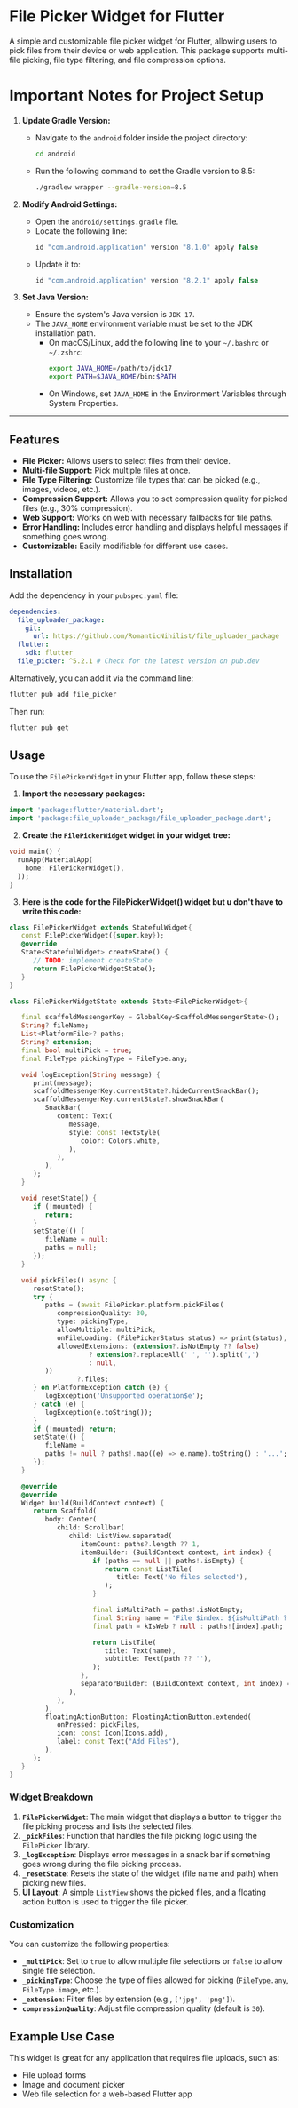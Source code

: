 # File Picker Widget for Flutter

A simple and customizable file picker widget for Flutter, allowing users to pick files from their device or web application. This package supports multi-file picking, file type filtering, and file compression options.

# Important Notes for Project Setup

1. **Update Gradle Version:**
    - Navigate to the `android` folder inside the project directory:
      ```bash
      cd android
      ```
    - Run the following command to set the Gradle version to 8.5:
      ```bash
      ./gradlew wrapper --gradle-version=8.5
      ```

2. **Modify Android Settings:**
    - Open the `android/settings.gradle` file.
    - Locate the following line:
      ```gradle
      id "com.android.application" version "8.1.0" apply false
      ```
    - Update it to:
      ```gradle
      id "com.android.application" version "8.2.1" apply false
      ```

3. **Set Java Version:**
    - Ensure the system's Java version is `JDK 17`.
    - The `JAVA_HOME` environment variable must be set to the JDK installation path.
        - On macOS/Linux, add the following line to your `~/.bashrc` or `~/.zshrc`:
          ```bash
          export JAVA_HOME=/path/to/jdk17
          export PATH=$JAVA_HOME/bin:$PATH
          ```
        - On Windows, set `JAVA_HOME` in the Environment Variables through System Properties.

---

## Features

- **File Picker:** Allows users to select files from their device.
- **Multi-file Support:** Pick multiple files at once.
- **File Type Filtering:** Customize file types that can be picked (e.g., images, videos, etc.).
- **Compression Support:** Allows you to set compression quality for picked files (e.g., 30% compression).
- **Web Support:** Works on web with necessary fallbacks for file paths.
- **Error Handling:** Includes error handling and displays helpful messages if something goes wrong.
- **Customizable:** Easily modifiable for different use cases.

## Installation

Add the dependency in your `pubspec.yaml` file:

```yaml
dependencies:
  file_uploader_package:
    git:
      url: https://github.com/RomanticNihilist/file_uploader_package
  flutter:
    sdk: flutter
  file_picker: ^5.2.1 # Check for the latest version on pub.dev
```

Alternatively, you can add it via the command line:

```sh
flutter pub add file_picker
```

Then run:

```sh
flutter pub get
```

## Usage

To use the `FilePickerWidget` in your Flutter app, follow these steps:

1. **Import the necessary packages:**

```dart
import 'package:flutter/material.dart';
import 'package:file_uploader_package/file_uploader_package.dart';

```

2. **Create the `FilePickerWidget` widget in your widget tree:**

```dart
void main() {
  runApp(MaterialApp(
    home: FilePickerWidget(),
  ));
}
```
3. **Here is the code for the FilePickerWidget() widget but u don't have to write this code:**

```dart
class FilePickerWidget extends StatefulWidget{
   const FilePickerWidget({super.key});
   @override
   State<StatefulWidget> createState() {
      // TODO: implement createState
      return FilePickerWidgetState();
   }
}

class FilePickerWidgetState extends State<FilePickerWidget>{

   final scaffoldMessengerKey = GlobalKey<ScaffoldMessengerState>();
   String? fileName;
   List<PlatformFile>? paths;
   String? extension;
   final bool multiPick = true;
   final FileType pickingType = FileType.any;

   void logException(String message) {
      print(message);
      scaffoldMessengerKey.currentState?.hideCurrentSnackBar();
      scaffoldMessengerKey.currentState?.showSnackBar(
         SnackBar(
            content: Text(
               message,
               style: const TextStyle(
                  color: Colors.white,
               ),
            ),
         ),
      );
   }

   void resetState() {
      if (!mounted) {
         return;
      }
      setState(() {
         fileName = null;
         paths = null;
      });
   }

   void pickFiles() async {
      resetState();
      try {
         paths = (await FilePicker.platform.pickFiles(
            compressionQuality: 30,
            type: pickingType,
            allowMultiple: multiPick,
            onFileLoading: (FilePickerStatus status) => print(status),
            allowedExtensions: (extension?.isNotEmpty ?? false)
                    ? extension?.replaceAll(' ', '').split(',')
                    : null,
         ))
                 ?.files;
      } on PlatformException catch (e) {
         logException('Unsupported operation$e');
      } catch (e) {
         logException(e.toString());
      }
      if (!mounted) return;
      setState(() {
         fileName =
         paths != null ? paths!.map((e) => e.name).toString() : '...';
      });
   }

   @override
   @override
   Widget build(BuildContext context) {
      return Scaffold(
         body: Center(
            child: Scrollbar(
               child: ListView.separated(
                  itemCount: paths?.length ?? 1,
                  itemBuilder: (BuildContext context, int index) {
                     if (paths == null || paths!.isEmpty) {
                        return const ListTile(
                           title: Text('No files selected'),
                        );
                     }

                     final isMultiPath = paths!.isNotEmpty;
                     final String name = 'File $index: ${isMultiPath ? paths![index].name : fileName ?? '...'}';
                     final path = kIsWeb ? null : paths![index].path;

                     return ListTile(
                        title: Text(name),
                        subtitle: Text(path ?? ''),
                     );
                  },
                  separatorBuilder: (BuildContext context, int index) => const Divider(),
               ),
            ),
         ),
         floatingActionButton: FloatingActionButton.extended(
            onPressed: pickFiles,
            icon: const Icon(Icons.add),
            label: const Text("Add Files"),
         ),
      );
   }
}
```
### Widget Breakdown

1. **`FilePickerWidget`**: The main widget that displays a button to trigger the file picking process and lists the selected files.
2. **`_pickFiles`**: Function that handles the file picking logic using the `FilePicker` library.
3. **`_logException`**: Displays error messages in a snack bar if something goes wrong during the file picking process.
4. **`_resetState`**: Resets the state of the widget (file name and path) when picking new files.
5. **UI Layout**: A simple `ListView` shows the picked files, and a floating action button is used to trigger the file picker.

### Customization

You can customize the following properties:

- **`_multiPick`**: Set to `true` to allow multiple file selections or `false` to allow single file selection.
- **`_pickingType`**: Choose the type of files allowed for picking (`FileType.any`, `FileType.image`, etc.).
- **`_extension`**: Filter files by extension (e.g., `['jpg', 'png']`).
- **`compressionQuality`**: Adjust file compression quality (default is `30`).

## Example Use Case

This widget is great for any application that requires file uploads, such as:

- File upload forms
- Image and document picker
- Web file selection for a web-based Flutter app